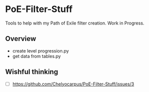 # PoE-Filter-Stuff

Tools to help with my Path of Exile filter creation. Work in Progress.

## Overview
- create level progression.py
- get data from tables.py

## Wishful thinking
- [ ] https://github.com/Chelyocarpus/PoE-Filter-Stuff/issues/3
